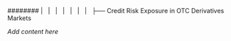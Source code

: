 ######## |   |   |   |   |   |   |   ├── Credit Risk Exposure in OTC Derivatives Markets

*Add content here*